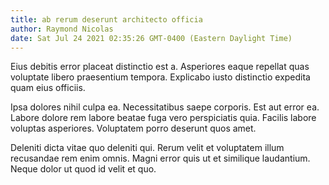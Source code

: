 ```yaml
---
title: ab rerum deserunt architecto officia
author: Raymond Nicolas
date: Sat Jul 24 2021 02:35:26 GMT-0400 (Eastern Daylight Time)
---
```

Eius debitis error placeat distinctio est a. Asperiores eaque repellat quas voluptate libero praesentium tempora. Explicabo iusto distinctio expedita quam eius officiis.

 Ipsa dolores nihil culpa ea. Necessitatibus saepe corporis. Est aut error ea. Labore dolore rem labore beatae fuga vero perspiciatis quia. Facilis labore voluptas asperiores. Voluptatem porro deserunt quos amet.

 Deleniti dicta vitae quo deleniti qui. Rerum velit et voluptatem illum recusandae rem enim omnis. Magni error quis ut et similique laudantium. Neque dolor ut quod id velit et quo.